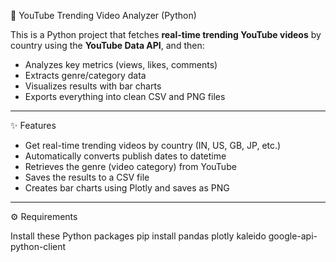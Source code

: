 🎥 YouTube Trending Video Analyzer (Python)

This is a Python project that fetches **real-time trending YouTube videos** by country using the **YouTube Data API**, and then:
- Analyzes key metrics (views, likes, comments)
- Extracts genre/category data
- Visualizes results with bar charts
- Exports everything into clean CSV and PNG files

---

✨ Features

- Get real-time trending videos by country (IN, US, GB, JP, etc.)
- Automatically converts publish dates to datetime
- Retrieves the genre (video category) from YouTube
- Saves the results to a CSV file
- Creates bar charts using Plotly and saves as PNG

---

⚙️ Requirements

Install these Python packages
pip install pandas plotly kaleido google-api-python-client
